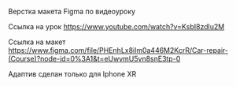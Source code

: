 Верстка макета Figma по видеоуроку

Ссылка на урок https://www.youtube.com/watch?v=KsbI8zdlu2M

Ссылка на макет https://www.figma.com/file/PHEnhLx8ilm0a446M2KcrR/Car-repair-(Course)?node-id=0%3A1&t=eUwvmU5vn8snE3tp-0

Адаптив сделан только для Iphone XR
